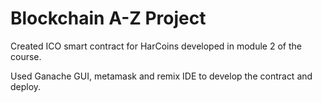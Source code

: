 
# Blockchain A-Z Project

Created ICO smart contract for HarCoins developed in module 2 of the course.

Used Ganache GUI, metamask and remix IDE to develop the contract and deploy.
